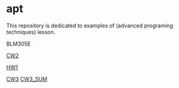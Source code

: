 # apt

This repository is dedicated to examples of (advanced programing techniques) lesson.

BLM305E

[CW2](https://yrgp.github.io/apt/lab2.html)

[HW1](https://yrgp.github.io/apt/HW1.html)

[CW3](https://yrgp.github.io/apt/inspector.html)
[CW3_SUM](https://yrgp.github.io/apt/CW3_SUM.png)
